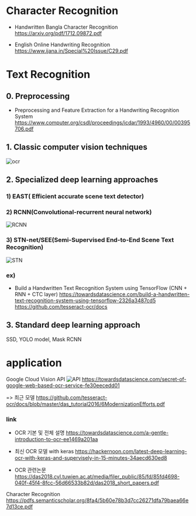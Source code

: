 # Character Recognition
- Handwritten Bangla Character Recognition
https://arxiv.org/pdf/1712.09872.pdf

- English Online Handwriting Recognition 
https://www.ijana.in/Special%20Issue/C29.pdf

# Text Recognition

## 0. Preprocessing
- Preprocessing and Feature Extraction for a Handwriting Recognition System 
https://www.computer.org/csdl/proceedings/icdar/1993/4960/00/00395706.pdf


## 1. Classic computer vision techniques

![ocr](https://raw.githubusercontent.com/ritchieng/machine-learning-stanford/master/w11_application_example_ocr/photoocr.png)





## 2. Specialized deep learning approaches
### 1) EAST( Efficient accurate scene text detector)

### 2) RCNN(Convolutional-recurrent neural network)
![RCNN](https://cdn-images-1.medium.com/max/800/0*nGWtig3Cd0Jma2nX)

### 3) STN-net/SEE(Semi-Supervised End-to-End Scene Text Recognition)
![STN](https://cdn-images-1.medium.com/max/800/1*XAUtH9C1iPLa9clk9RA-8Q.png)

### ex)
- Build a Handwritten Text Recognition System using TensorFlow (CNN + RNN + CTC layer)
https://towardsdatascience.com/build-a-handwritten-text-recognition-system-using-tensorflow-2326a3487cd5
https://github.com/tesseract-ocr/docs



## 3. Standard deep learning approach
SSD, YOLO model, Mask RCNN

# application
Google Cloud Vision API
![API](https://cdn-images-1.medium.com/max/800/1*2aEAFgnCSpPaPf4wu0rP1g.png)
https://towardsdatascience.com/secret-of-google-web-based-ocr-service-fe30eecedd01

=> 최근 모델
https://github.com/tesseract-ocr/docs/blob/master/das_tutorial2016/6ModernizationEfforts.pdf

### link


- OCR 기본 및 전체 설명
https://towardsdatascience.com/a-gentle-introduction-to-ocr-ee1469a201aa

- 최신 OCR 모델 with keras
https://hackernoon.com/latest-deep-learning-ocr-with-keras-and-supervisely-in-15-minutes-34aecd630ed8

- OCR 관련논문
https://das2018.cvl.tuwien.ac.at/media/filer_public/85/fd/85fd4698-040f-45f4-8fcc-56d66533b82d/das2018_short_papers.pdf

Character Recognition
https://pdfs.semanticscholar.org/8fa4/5b60e78b3d7cc26271dfa79baea66e7d13ce.pdf

